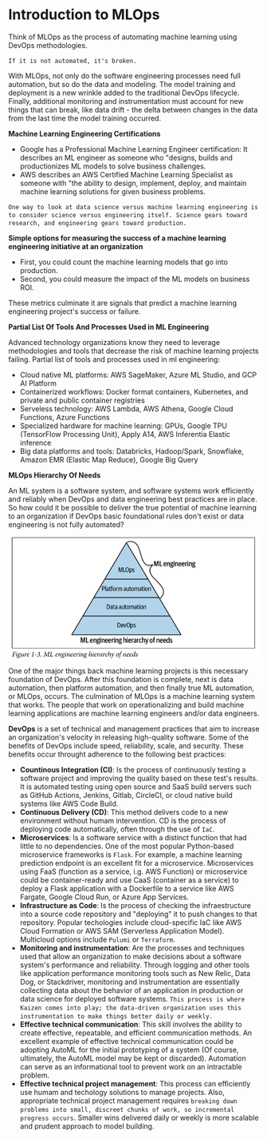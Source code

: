 # Introduction to MLOps

Think of MLOps as the process of automating machine learning using DevOps methodologies.
```
If it is not automated, it's broken.
```
With MLOps, not only do the software engineering processes need full automation, but so do the data and modeling. The model training and deployment is a new wrinkle added to the traditional DevOps lifecycle. Finally, additional monitoring and instrumentation must account for new things that can break, like data drift - the delta between changes in the data from the last time the model training occurred.

**Machine Learning Engineering Certifications**
- Google has a Professional Machine Learning Engineer certification: It describes an ML engineer as someone who "designs, builds and productionizes ML models to solve business challenges.
- AWS describes an AWS Certified Machine Learning Specialist as someone with "the ability to design, implement, deploy, and maintain machine learning solutions for given business problems.

```
One way to look at data science versus machine learning engineering is to consider science versus engineering itself. Science gears toward research, and engineering gears toward production.
```

**Simple options for measuring the success of a machine learning engineering initiative at an organization**
- First, you could count the machine learning models that go into production.
- Second, you could measure the impact of the ML models on business ROI.

These metrics culminate it are signals that predict a machine learning engineering project's success or failure.

**Partial List Of Tools And Processes Used in ML Engineering**

Advanced technology organizations know they need to leverage methodologies and tools that decrease the risk of machine learning projects failing. Partial list of tools and processes used in ml engineering:
- Cloud native ML platforms: AWS SageMaker, Azure ML Studio, and GCP AI Platform
- Containerized workflows: Docker format containers, Kubernetes, and private and public container registries
- Serveless technology: AWS Lambda, AWS Athena, Google Cloud Functions, Azure Functions
- Specialized hardware for machine learning: GPUs, Google TPU (TensorFlow Processing Unit), Apply A14, AWS Inferentia Elastic inference
- Big data platforms and tools: Databricks, Hadoop/Spark, Snowflake, Amazon EMR (Elastic Map Reduce), Google Big Query


**MLOps Hierarchy Of Needs**

An ML system is a software system, and software systems work efficiently and reliably when DevOps and data engineering best practices are in place. So how could it be possible to deliver the true potential of machine learning to an organization if DevOps basic foundational rules don't exist or data engineering is not fully automated?

![ML engineering hierarchy of needs](imgs/figure1-3.png)

One of the major things back machine learning projects is this necessary foundation of DevOps. After this foundation is complete, next is data automation, then platform automation, and then finally true ML automation, or MLOps, occurs. The culmination of MLOps is a machine learning system that works. The people that work on operationalizing and build machine learning applications are machine learning engineers and/or data engineers.

**DevOps** is a set of technical and management practices that aim to increase an organization's velocity in releasing high-quality software. Some of the benefits of DevOps include speed, reliability, scale, and security. These benefits occur throught adherence to the following best practices:
- **Countinous Integration (CI)**: Is the process of continuously testing a software project and improving the quality based on these test's results. It is automated testing using open source and SaaS build servers such as GitHub Actions, Jenkins, Gitlab, CircleCI, or cloud native build systems like AWS Code Build.
- **Continuous Delivery (CD)**: This method delivers code to a new environment without humam intervention. CD is the process of deploying code automatically, often through the use of ```IaC```.
- **Microservices**: Is a software service with a distinct function that had little to no dependencies. One of the most popular Python-based microservice frameworks is ```Flask```. For example, a machine learning prediction endpoint is an excellent fit for a microservice. Microservices using FaaS (function as a service, i.g. AWS Function) or microservice could be container-ready and use CaaS (container as a service) to deploy a Flask application with a Dockerfile to a service like AWS Fargate, Google Cloud Run, or Azure App Services.
- **Infrastructure as Code**: Is the process of checking the infraestructure into a source code repository and "deploying" it to push changes to that repository. Popular techologies include cloud-specific IaC like AWS Cloud Formation or AWS SAM (Serverless Application Model). Multicloud options include ```Pulumi``` or ```Terraform```.
- **Monitoring and instrumentation**: Are the processes and techniques used that allow an organization to make decisions about a software system's performance and reliability. Through logging and other tools like application performance monitoring tools such as New Relic, Data Dog, or Stackdriver, monitoring and instrumentation are essentially collecting data about the behavior of an application in production or data science for deployed software systems. ```This process is where Kaizen comes into play; the data-driven organization uses this instrumentation to make things better daily or weekly.```
- **Effective technical communication**: This skill involves the ability to create effective, repeatable, and efficient communication methods. An excellent example of effective technical communication could be adopting AutoML for the initial prototyping of a system (Of course, ultimately, the AutoML model may be kept or discarded). Automation can serve as an informational tool to prevent work on an intractable problem.
- **Effective technical project management**: This process can efficiently use humam and techology solutions to manage projects. Also, appropriate technical project management requires ```breaking down problems into small, discreet chunks of work, so incremental progress occurs```. Smaller wins delivered daily or weekly is more scalable and prudent approach to model building.